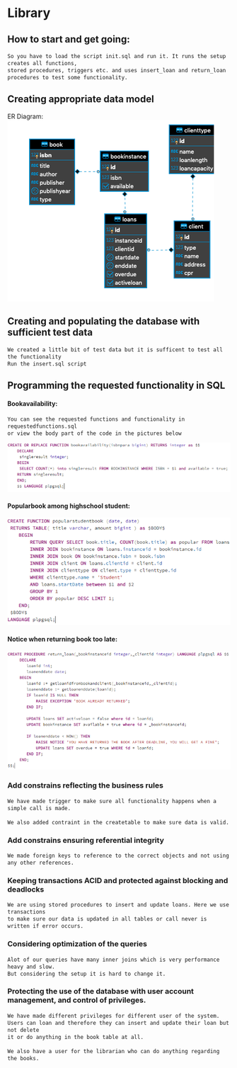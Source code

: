 # Library

## How to start and get going:
    So you have to load the script init.sql and run it. It runs the setup creates all functions,
    stored procedures, triggers etc. and uses insert_loan and return_loan procedures to test some functionality.

## Creating appropriate data model  

ER Diagram:  
![ER](./images/ER.png)  

## Creating and populating the database with sufficient test data  
    We created a little bit of test data but it is sufficent to test all the functionality  
    Run the insert.sql script 
## Programming the requested functionality in SQL    

#### Bookavailability:  
    You can see the requested functions and functionality in requestedfunctions.sql 
    or view the body part of the code in the pictures below  

![bookavailability](/images/bookavailability.PNG)  

#### Popularbook among highschool student:  
![popularbook](/images/popularbook.PNG)  

#### Notice when returning book too late:  

![returnbook](/images/bookreturn.PNG)  


#### 

### Add constrains reflecting the business rules

    We have made trigger to make sure all functionality happens when a simple call is made.

    We also added contraint in the createtable to make sure data is valid.

### Add constrains ensuring referential integrity
    We made foreign keys to reference to the correct objects and not using any other references.
### Keeping transactions ACID and protected against blocking and deadlocks
    We are using stored procedures to insert and update loans. Here we use transactions
    to make sure our data is updated in all tables or call never is written if error occurs.
### Considering optimization of the queries
    Alot of our queries have many inner joins which is very performance heavy and slow. 
    But considering the setup it is hard to change it.
###  Protecting the use of the database with user account management, and control of privileges.
    We have made different privileges for different user of the system.   
    Users can loan and therefore they can insert and update their loan but not delete
    it or do anything in the book table at all.

    We also have a user for the librarian who can do anything regarding the books.